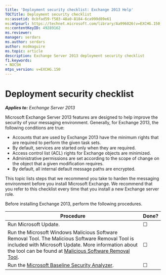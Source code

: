 ```yaml
---
title: 'Deployment security checklist: Exchange 2013 Help'
TOCTitle: Deployment security checklist
ms:assetid: 0cbfad59-f503-48a0-8184-6ca999d89e61
ms:mtpsurl: https://technet.microsoft.com/library/Aa996026(v=EXCHG.150)
ms:contentKeyID: 49289162
ms.reviewer: 
manager: serdars
ms.author: serdars
author: msdmaguire
ms.topic: article
description: Exchange Server 2013 deployment security checklist 
f1.keywords:
- NOCSH
mtps_version: v=EXCHG.150
---
```


# Deployment security checklist

_**Applies to:** Exchange Server 2013_

Microsoft Exchange Server 2013 features are designed to help improve the security of your messaging environment. Generally, for Exchange 2013, the following conditions are true:

- Accounts that are used by Exchange 2013 have the minimum rights that are required to perform the given task sets.
- By default, services are started only when they are required.
- Access control list (ACL) rights for Exchange objects are minimized.
- Administrative permissions are set according to the scope of change on the object that a given modification requires.
- By default, all internal default message paths are encrypted.

This topic lists steps that we recommend you take to harden the messaging environment before you install Microsoft Exchange. We recommend that you refer to this checklist every time that you install a new Exchange server role.

Before installing Exchange 2013, perform the following procedures.

|Procedure|Done?|
|---|---|
|Run Microsoft Update.|☐|
|Run the Microsoft Windows Malicious Software Removal Tool. The Malicious Software Removal Tool is included with Microsoft Update. More information about the tool can be found at [Malicious Software Removal Tool](https://www.microsoft.com/download/details.aspx?id=9905).|☐|
|Run the [Microsoft Baseline Security Analyzer](https://www.microsoft.com/download/details.aspx?id=19892).|☐|
